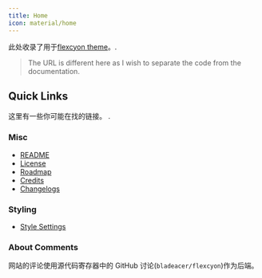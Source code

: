 ```yaml
---
title: Home
icon: material/home
---
```


此处收录了用于[flexcyon theme](https://github.com/bladeacer/flexcyon)。.
> The URL is different here as I wish to separate the code from the documentation.

## Quick Links
这里有一些你可能在找的链接。
.

### Misc
- [README](./README/index.md)
- [License](./README/license.md)
- [Roadmap](./README/roadmap.md)
- [Credits](./credits/index.md)
- [Changelogs](./changelogs/index.md)

### Styling
- [Style Settings](./Styling/Style-Settings/index.md)


### About Comments
网站的评论使用源代码寄存器中的 GitHub 讨论(`bladeacer/flexcyon`)作为后端。